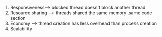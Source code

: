 1. Responsiveness--> blocked thread doesn't block another thread 
2. Resource sharing  --> threads shared the same memory ,same code section 
3. Economy --> thread creation has less overhead than process creation 
4. Scalability 
